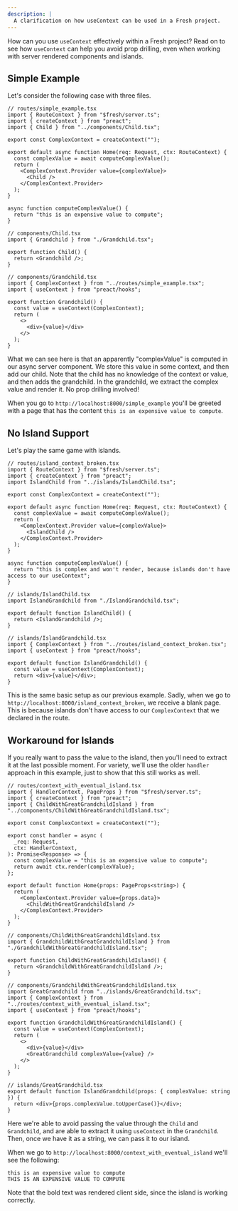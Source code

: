 ```yaml
---
description: |
  A clarification on how useContext can be used in a Fresh project.
---
```


How can you use `useContext` effectively within a Fresh project? Read on to see
how `useContext` can help you avoid prop drilling, even when working with server
rendered components and islands.

## Simple Example

Let's consider the following case with three files.

```tsx
// routes/simple_example.tsx
import { RouteContext } from "$fresh/server.ts";
import { createContext } from "preact";
import { Child } from "../components/Child.tsx";

export const ComplexContext = createContext("");

export default async function Home(req: Request, ctx: RouteContext) {
  const complexValue = await computeComplexValue();
  return (
    <ComplexContext.Provider value={complexValue}>
      <Child />
    </ComplexContext.Provider>
  );
}

async function computeComplexValue() {
  return "this is an expensive value to compute";
}
```

```tsx
// components/Child.tsx
import { Grandchild } from "./Grandchild.tsx";

export function Child() {
  return <Grandchild />;
}
```

```tsx
// components/Grandchild.tsx
import { ComplexContext } from "../routes/simple_example.tsx";
import { useContext } from "preact/hooks";

export function Grandchild() {
  const value = useContext(ComplexContext);
  return (
    <>
      <div>{value}</div>
    </>
  );
}
```

What we can see here is that an apparently "complexValue" is computed in our
async server component. We store this value in some context, and then add our
child. Note that the child has no knowledge of the context or value, and then
adds the grandchild. In the grandchild, we extract the complex value and render
it. No prop drilling involved!

When you go to `http://localhost:8000/simple_example` you'll be greeted with a
page that has the content `this is an expensive value to compute`.

## No Island Support

Let's play the same game with islands.

```tsx
// routes/island_context_broken.tsx
import { RouteContext } from "$fresh/server.ts";
import { createContext } from "preact";
import IslandChild from "../islands/IslandChild.tsx";

export const ComplexContext = createContext("");

export default async function Home(req: Request, ctx: RouteContext) {
  const complexValue = await computeComplexValue();
  return (
    <ComplexContext.Provider value={complexValue}>
      <IslandChild />
    </ComplexContext.Provider>
  );
}

async function computeComplexValue() {
  return "this is complex and won't render, because islands don't have access to our useContext";
}
```

```tsx
// islands/IslandChild.tsx
import IslandGrandchild from "./IslandGrandchild.tsx";

export default function IslandChild() {
  return <IslandGrandchild />;
}
```

```tsx
// islands/IslandGrandchild.tsx
import { ComplexContext } from "../routes/island_context_broken.tsx";
import { useContext } from "preact/hooks";

export default function IslandGrandchild() {
  const value = useContext(ComplexContext);
  return <div>{value}</div>;
}
```

This is the same basic setup as our previous example. Sadly, when we go to
`http://localhost:8000/island_context_broken`, we receive a blank page. This is
because islands don't have access to our `ComplexContext` that we declared in
the route.

## Workaround for Islands

If you really want to pass the value to the island, then you'll need to extract
it at the last possible moment. For variety, we'll use the older `handler`
approach in this example, just to show that this still works as well.

```tsx
// routes/context_with_eventual_island.tsx
import { HandlerContext, PageProps } from "$fresh/server.ts";
import { createContext } from "preact";
import { ChildWithGreatGrandchildIsland } from "../components/ChildWithGreatGrandchildIsland.tsx";

export const ComplexContext = createContext("");

export const handler = async (
  _req: Request,
  ctx: HandlerContext,
): Promise<Response> => {
  const complexValue = "this is an expensive value to compute";
  return await ctx.render(complexValue);
};

export default function Home(props: PageProps<string>) {
  return (
    <ComplexContext.Provider value={props.data}>
      <ChildWithGreatGrandchildIsland />
    </ComplexContext.Provider>
  );
}
```

```tsx
// components/ChildWithGreatGrandchildIsland.tsx
import { GrandchildWithGreatGrandchildIsland } from "./GrandchildWithGreatGrandchildIsland.tsx";

export function ChildWithGreatGrandchildIsland() {
  return <GrandchildWithGreatGrandchildIsland />;
}
```

```tsx
// components/GrandchildWithGreatGrandchildIsland.tsx
import GreatGrandchild from "../islands/GreatGrandchild.tsx";
import { ComplexContext } from "../routes/context_with_eventual_island.tsx";
import { useContext } from "preact/hooks";

export function GrandchildWithGreatGrandchildIsland() {
  const value = useContext(ComplexContext);
  return (
    <>
      <div>{value}</div>
      <GreatGrandchild complexValue={value} />
    </>
  );
}
```

```tsx
// islands/GreatGrandchild.tsx
export default function IslandGrandchild(props: { complexValue: string }) {
  return <div>{props.complexValue.toUpperCase()}</div>;
}
```

Here we're able to avoid passing the value through the `Child` and `Grandchild`,
and are able to extract it using `useContext` in the `Grandchild`. Then, once we
have it as a string, we can pass it to our island.

When we go to `http://localhost:8000/context_with_eventual_island` we'll see the
following:

```
this is an expensive value to compute
THIS IS AN EXPENSIVE VALUE TO COMPUTE
```

Note that the bold text was rendered client side, since the island is working
correctly.
